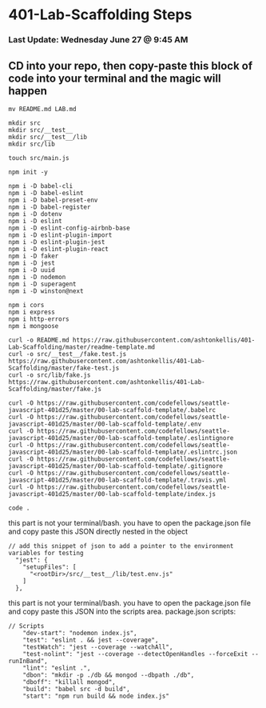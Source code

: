 # 401-Lab-Scaffolding Steps 
### Last Update: Wednesday June 27 @ 9:45 AM

## CD into your repo, then copy-paste this block of code into your terminal and the magic will happen
```
mv README.md LAB.md

mkdir src 
mkdir src/__test__ 
mkdir src/__test__/lib
mkdir src/lib

touch src/main.js 

npm init -y

npm i -D babel-cli 
npm i -D babel-eslint 
npm i -D babel-preset-env 
npm i -D babel-register 
npm i -D dotenv 
npm i -D eslint 
npm i -D eslint-config-airbnb-base 
npm i -D eslint-plugin-import 
npm i -D eslint-plugin-jest 
npm i -D eslint-plugin-react 
npm i -D faker
npm i -D jest 
npm i -D uuid 
npm i -D nodemon 
npm i -D superagent 
npm i -D winston@next

npm i cors
npm i express
npm i http-errors
npm i mongoose

curl -o README.md https://raw.githubusercontent.com/ashtonkellis/401-Lab-Scaffolding/master/readme-template.md
curl -o src/__test__/fake.test.js https://raw.githubusercontent.com/ashtonkellis/401-Lab-Scaffolding/master/fake-test.js
curl -o src/lib/fake.js https://raw.githubusercontent.com/ashtonkellis/401-Lab-Scaffolding/master/fake.js

curl -O https://raw.githubusercontent.com/codefellows/seattle-javascript-401d25/master/00-lab-scaffold-template/.babelrc 
curl -O https://raw.githubusercontent.com/codefellows/seattle-javascript-401d25/master/00-lab-scaffold-template/.env 
curl -O https://raw.githubusercontent.com/codefellows/seattle-javascript-401d25/master/00-lab-scaffold-template/.eslintignore 
curl -O https://raw.githubusercontent.com/codefellows/seattle-javascript-401d25/master/00-lab-scaffold-template/.eslintrc.json 
curl -O https://raw.githubusercontent.com/codefellows/seattle-javascript-401d25/master/00-lab-scaffold-template/.gitignore 
curl -O https://raw.githubusercontent.com/codefellows/seattle-javascript-401d25/master/00-lab-scaffold-template/.travis.yml 
curl -O https://raw.githubusercontent.com/codefellows/seattle-javascript-401d25/master/00-lab-scaffold-template/index.js

code .

```

this part is not your terminal/bash. 
you have to open the package.json file and copy paste this JSON directly nested in the object
```
// add this snippet of json to add a pointer to the environment variables for testing
  "jest": {
    "setupFiles": [
      "<rootDir>/src/__test__/lib/test.env.js"
    ]
  },
```

this part is not your terminal/bash. 
you have to open the package.json file and copy paste this JSON into the scripts area. package.json scripts: 
```
// Scripts
    "dev-start": "nodemon index.js",
    "test": "eslint . && jest --coverage",
    "testWatch": "jest --coverage --watchAll",
    "test-nolint": "jest --coverage --detectOpenHandles --forceExit --runInBand",
    "lint": "eslint .",
    "dbon": "mkdir -p ./db && mongod --dbpath ./db",
    "dboff": "killall mongod",
    "build": "babel src -d build",
    "start": "npm run build && node index.js"
```
